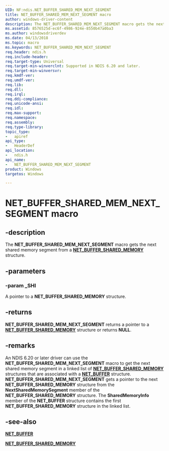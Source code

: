 ```yaml
---
UID: NF:ndis.NET_BUFFER_SHARED_MEM_NEXT_SEGMENT
title: NET_BUFFER_SHARED_MEM_NEXT_SEGMENT macro
author: windows-driver-content
description: The NET_BUFFER_SHARED_MEM_NEXT_SEGMENT macro gets the next shared memory segment from a NET_BUFFER_SHARED_MEMORY structure.
ms.assetid: 8576525d-ec6f-4986-924e-8550b47a0ba3
ms.author: windowsdriverdev
ms.date: 04/13/2018
ms.topic: macro
ms.keywords: NET_BUFFER_SHARED_MEM_NEXT_SEGMENT
req.header: ndis.h
req.include-header:
req.target-type: Universal
req.target-min-winverclnt: Supported in NDIS 6.20 and later.
req.target-min-winversvr:
req.kmdf-ver:
req.umdf-ver:
req.lib:
req.dll:
req.irql: 
req.ddi-compliance:
req.unicode-ansi:
req.idl:
req.max-support:
req.namespace:
req.assembly:
req.type-library: 
topic_type: 
-	apiref
api_type: 
-	HeaderDef
api_location: 
-	ndis.h
api_name: 
-	NET_BUFFER_SHARED_MEM_NEXT_SEGMENT
product: Windows
targetos: Windows

---
```


# NET_BUFFER_SHARED_MEM_NEXT_SEGMENT macro


## -description

The **NET_BUFFER_SHARED_MEM_NEXT_SEGMENT** macro gets the next shared memory segment from a [**NET_BUFFER_SHARED_MEMORY**](ns-ndis-_net_buffer_shared_memory.md) structure.

## -parameters

### -param _SHI

A pointer to a **NET_BUFFER_SHARED_MEMORY** structure.

## -returns

**NET_BUFFER_SHARED_MEM_NEXT_SEGMENT** returns a pointer to a [**NET_BUFFER_SHARED_MEMORY**](ns-ndis-_net_buffer_shared_memory.md) structure or returns **NULL**.

## -remarks

An NDIS 6.20 or later driver can use the **NET_BUFFER_SHARED_MEM_NEXT_SEGMENT** macro to get the next shared memory segment in a linked list of [**NET_BUFFER_SHARED_MEMORY**](ns-ndis-_net_buffer_shared_memory.md) structures that are associated with a [**NET_BUFFER**](ns-ndis-_net_buffer.md) structure. **NET_BUFFER_SHARED_MEM_NEXT_SEGMENT** gets a pointer to the next **NET_BUFFER_SHARED_MEMORY** structure from the **NextSharedMemorySegment** member of the **NET_BUFFER_SHARED_MEMORY** structure. The **SharedMemoryInfo** member of the **NET_BUFFER** structure contains the first **NET_BUFFER_SHARED_MEMORY** structure in the linked list.

## -see-also

[**NET_BUFFER**](ns-ndis-_net_buffer.md)

[**NET_BUFFER_SHARED_MEMORY**](ns-ndis-_net_buffer_shared_memory.md)